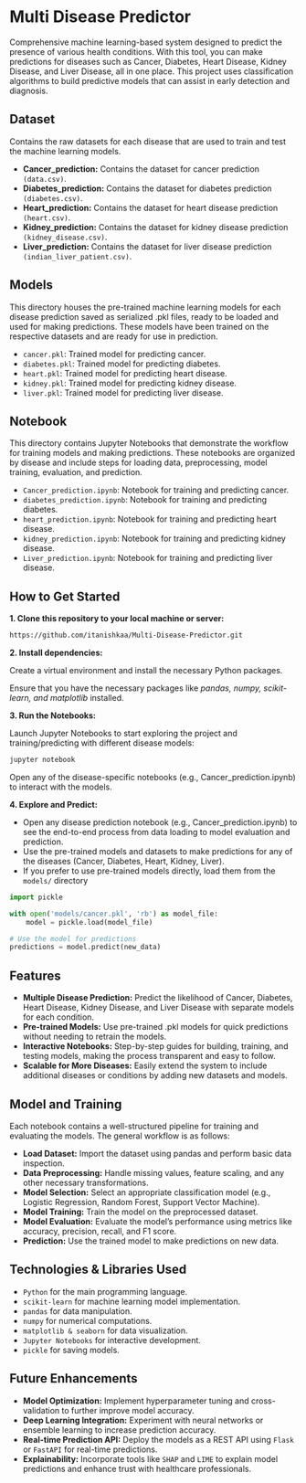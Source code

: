 # Multi Disease Predictor

Comprehensive machine learning-based system  designed to predict the presence of various health conditions. With this tool, you can make predictions for diseases such as Cancer, Diabetes, Heart Disease, Kidney Disease, and Liver Disease, all in one place. This project uses classification algorithms to build predictive models that can assist in early detection and diagnosis.

## Dataset
Contains the raw datasets for each disease that are used to train and test the machine learning models.

- **Cancer_prediction:** Contains the dataset for cancer prediction `(data.csv)`.
- **Diabetes_prediction:** Contains the dataset for diabetes prediction `(diabetes.csv)`.
- **Heart_prediction:** Contains the dataset for heart disease prediction `(heart.csv)`.
- **Kidney_prediction:** Contains the dataset for kidney disease prediction `(kidney_disease.csv)`.
- **Liver_prediction:** Contains the dataset for liver disease prediction `(indian_liver_patient.csv)`.

## Models
This directory houses the pre-trained machine learning models for each disease prediction saved as serialized .pkl files, ready to be loaded and used for making predictions. These models have been trained on the respective datasets and are ready for use in prediction.
- `cancer.pkl`: Trained model for predicting cancer.
- `diabetes.pkl`: Trained model for predicting diabetes.
- `heart.pkl`: Trained model for predicting heart disease.
- `kidney.pkl`: Trained model for predicting kidney disease.
- `liver.pkl`: Trained model for predicting liver disease.

## Notebook
This directory contains Jupyter Notebooks that demonstrate the workflow for training models and making predictions. These notebooks are organized by disease and include steps for loading data, preprocessing, model training, evaluation, and prediction.
- `Cancer_prediction.ipynb`: Notebook for training and predicting cancer.
- `diabetes_prediction.ipynb`: Notebook for training and predicting diabetes.
- `heart_prediction.ipynb`: Notebook for training and predicting heart disease.
- `kidney_prediction.ipynb`: Notebook for training and predicting kidney disease.
- `Liver_prediction.ipynb`: Notebook for training and predicting liver disease.

## How to Get Started
**1. Clone this repository to your local machine or server:**

```bash
https://github.com/itanishkaa/Multi-Disease-Predictor.git
```
**2. Install dependencies:** 

Create a virtual environment and install the necessary Python packages.

Ensure that you have the necessary packages like *pandas, numpy, scikit-learn, and matplotlib* installed.

**3. Run the Notebooks:** 

Launch Jupyter Notebooks to start exploring the project and training/predicting with different disease models:

```bash
jupyter notebook
```
Open any of the disease-specific notebooks (e.g., Cancer_prediction.ipynb) to interact with the models.

**4. Explore and Predict:** 

- Open any disease prediction notebook (e.g., Cancer_prediction.ipynb) to see the end-to-end process from data loading to model evaluation and prediction. 
- Use the pre-trained models and datasets to make predictions for any of the diseases (Cancer, Diabetes, Heart, Kidney, Liver).
- If you prefer to use pre-trained models directly, load them from the `models/` directory
```python
import pickle

with open('models/cancer.pkl', 'rb') as model_file:
    model = pickle.load(model_file)

# Use the model for predictions
predictions = model.predict(new_data)
```

## Features
- **Multiple Disease Prediction:** Predict the likelihood of Cancer, Diabetes, Heart Disease, Kidney Disease, and Liver Disease with separate models for each condition.
- **Pre-trained Models:** Use pre-trained .pkl models for quick predictions without needing to retrain the models.
- **Interactive Notebooks:** Step-by-step guides for building, training, and testing models, making the process transparent and easy to follow.
- **Scalable for More Diseases:** Easily extend the system to include additional diseases or conditions by adding new datasets and models.

## Model and Training
Each notebook contains a well-structured pipeline for training and evaluating the models. The general workflow is as follows:
- **Load Dataset:** Import the dataset using pandas and perform basic data inspection.
- **Data Preprocessing:** Handle missing values, feature scaling, and any other necessary transformations.
- **Model Selection:** Select an appropriate classification model (e.g., Logistic Regression, Random Forest, Support Vector Machine).
- **Model Training:** Train the model on the preprocessed dataset.
- **Model Evaluation:** Evaluate the model’s performance using metrics like accuracy, precision, recall, and F1 score.
- **Prediction:** Use the trained model to make predictions on new data.

## Technologies & Libraries Used
- `Python` for the main programming language.
- `scikit-learn` for machine learning model implementation.
- `pandas` for data manipulation.
- `numpy` for numerical computations.
- `matplotlib & seaborn` for data visualization.
- `Jupyter Notebooks` for interactive development.
- `pickle` for saving models.

## Future Enhancements
- **Model Optimization:** Implement hyperparameter tuning and cross-validation to further improve model accuracy.
- **Deep Learning Integration:** Experiment with neural networks or ensemble learning to increase prediction accuracy.
- **Real-time Prediction API:** Deploy the models as a REST API using `Flask` or `FastAPI` for real-time predictions.
- **Explainability:** Incorporate tools like `SHAP` and `LIME` to explain model predictions and enhance trust with healthcare professionals.
